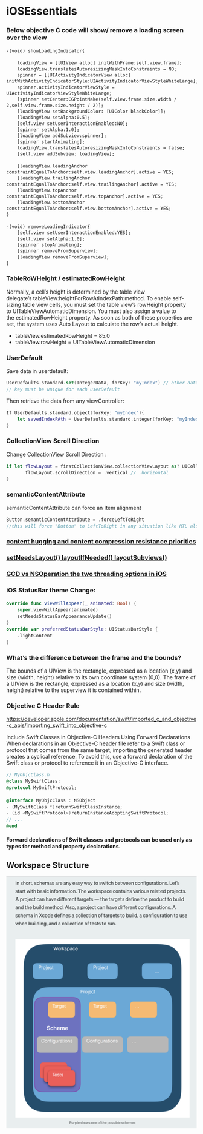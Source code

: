 # iOSEssentials


### Below objective C code will show/ remove a loading screen over the view
``` objective C
-(void) showLoadingIndicator{

    loadingView = [[UIView alloc] initWithFrame:self.view.frame];
    loadingView.translatesAutoresizingMaskIntoConstraints = NO;
    spinner = [[UIActivityIndicatorView alloc] initWithActivityIndicatorStyle:UIActivityIndicatorViewStyleWhiteLarge];
    spinner.activityIndicatorViewStyle = UIActivityIndicatorViewStyleWhiteLarge;
    [spinner setCenter:CGPointMake(self.view.frame.size.width / 2,self.view.frame.size.height / 2)];
    [loadingView setBackgroundColor: [UIColor blackColor]];
    [loadingView setAlpha:0.5];
    [self.view setUserInteractionEnabled:NO];
    [spinner setAlpha:1.0];
    [loadingView addSubview:spinner];
    [spinner startAnimating];
    loadingView.translatesAutoresizingMaskIntoConstraints = false;
    [self.view addSubview: loadingView];
    
    [loadingView.leadingAnchor constraintEqualToAnchor:self.view.leadingAnchor].active = YES;
    [loadingView.trailingAnchor constraintEqualToAnchor:self.view.trailingAnchor].active = YES;
    [loadingView.topAnchor constraintEqualToAnchor:self.view.topAnchor].active = YES;
    [loadingView.bottomAnchor constraintEqualToAnchor:self.view.bottomAnchor].active = YES;
}

-(void) removeLoadingIndicator{
    [self.view setUserInteractionEnabled:YES];
    [self.view setAlpha:1.0];
    [spinner stopAnimating];
    [spinner removeFromSuperview];
    [loadingView removeFromSuperview];
}
```


### TableRoWHeight / estimatedRowHeight
Normally, a cell’s height is determined by the table view delegate’s tableView:heightForRowAtIndexPath:method. 
To enable self-sizing table view cells, you must set the table view’s rowHeight property to UITableViewAutomaticDimension. You must also assign a value to the estimatedRowHeight property. As soon as both of these properties are set, the system uses Auto Layout to calculate the row’s actual height.
* tableView.estimatedRowHeight = 85.0
* tableView.rowHeight = UITableViewAutomaticDimension


### UserDefault
Save data in userdefault:
``` Swift
UserDefaults.standard.set(IntegerData, forKey: "myIndex") // other datatypes can be saved also
// key must be unique for each userDefault
```
Then retrieve the data from any viewController:
``` Swift
If UserDefaults.standard.object(forKey: "myIndex"){
	let savedIndexPAth = UserDefaults.standard.integer(forKey: "myIndex")
}
```

### CollectionView Scroll Direction 
Change CollectionView Scroll Direction :
``` Swift
if let flowLayout = firstCollectionView.collectionViewLayout as? UICollectionViewFlowLayout {
       flowLayout.scrollDirection = .vertical // .horizontal
}
```

### semanticContentAttribute
semanticContentAttribute can force an Item alignment
``` Swift
Button.semanticContentAttribute = .forceLeftToRight
//this will force "Button" to LeftToRight in any situation like RTL also
```

### [content hugging and content compression resistance priorities](https://medium.com/@abhimuralidharan/ios-content-hugging-and-content-compression-resistance-priorities-476fb5828ef)

### [setNeedsLayout() layoutIfNeeded() layoutSubviews()](https://medium.com/@abhimuralidharan/ios-swift-setneedslayout-vs-layoutifneeded-vs-layoutsubviews-5a2b486da31c)

### [GCD vs NSOperation the two threading options in iOS](https://stackoverflow.com/questions/10373331/nsoperation-vs-grand-central-dispatch)

### iOS StatusBar theme Change:
``` Swift
override func viewWillAppear(_ animated: Bool) {
    super.viewWillAppear(animated)
    setNeedsStatusBarAppearanceUpdate()
}
override var preferredStatusBarStyle: UIStatusBarStyle {
    .lightContent
}
```

### What’s the difference between the frame and the bounds?
The bounds of a UIView is the rectangle, expressed as a location (x,y) and size (width, height) relative to its own coordinate system (0,0).
The frame of a UIView is the rectangle, expressed as a location (x,y) and size (width, height) relative to the superview it is contained within.

### Objective C Header Rule
https://developer.apple.com/documentation/swift/imported_c_and_objective-c_apis/importing_swift_into_objective-c

Include Swift Classes in Objective-C Headers Using Forward Declarations
When declarations in an Objective-C header file refer to a Swift class or protocol that comes from the same target, importing the generated header creates a cyclical reference. To avoid this, use a forward declaration of the Swift class or protocol to reference it in an Objective-C interface.
``` Objective-C
// MyObjcClass.h
@class MySwiftClass;
@protocol MySwiftProtocol;

@interface MyObjcClass : NSObject
- (MySwiftClass *)returnSwiftClassInstance;
- (id <MySwiftProtocol>)returnInstanceAdoptingSwiftProtocol;
// ...
@end
```	
#### Forward declarations of Swift classes and protocols can be used only as types for method and property declarations.

## Workspace Structure
<img src="../staticresources/workspace_structure.png" alt="Workspace Structure" />

